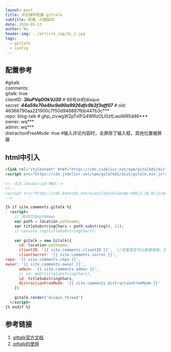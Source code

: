 ```yaml
---
layout: post
title: 评论插件配置-gittalk
subtitle: 配置、问题踩坑
date: 2024-05-13
author: Wu
header-img: ../article_img/SL_1.jpg
tags:
  - gittalk
  - config
---
```

## 配置参考
#gitalk  
comments:  
  gitalk: true  
  clientID: ***3liuPVqOOkVJ30*** # 66号dr的disqus  
  secret: ***44a59e70a4bc9a90a9926dfc9b3f3aff07*** # old: 46368790aa221900c7f50d946887fbb447b3c***  
  repo: blog-talk  # ghp_zivwgW2pTxIFQ4WRzOLI0zfLwoWR5d46***  
  owner: wq***  
  admin: wq***  
  distractionFreeMode: true #输入评论内容时，全屏除了输入框，其他位置被屏蔽

## html中引入
```html
<link rel="stylesheet" href="https://cdn.jsdelivr.net/npm/gitalk@1/dist/gitalk.css">  
<script src="https://cdn.jsdelivr.net/npm/gitalk@1/dist/gitalk.min.js"></script>  
  
<!--引入 JavaScript-MD5-->
<!--
<script src="https://cdn.bootcdn.net/ajax/libs/blueimp-md5/2.10.0/js/md5.min.js"></script> 
-->
```


```html
{% if site.comments.gitalk %}  
  <script>  
    // 测试打印pathName  
    var path = location.pathname;  
    var titleSubstringChars = path.substring(0, 11);  
    // console.log(titleSubstringChars);  
  
    var gitalk = new Gitalk({  
      id: location.pathname,  
      clientID: '{{ site.comments.clientID }}',  //这里其实可以直接填值，但是考虑到页面安全性，还是通过配置的方式添加  
      clientSecret: '{{ site.comments.secret }}',   
repo: '{{ site.comments.repo }}',   
owner: '{{ site.comments.owner }}',  
      admin: '{{ site.comments.admin }}',  
      // id: md5(titleSubstringChars),  
      id: titleSubstringChars,  
      distractionFreeMode: '{{ site.comments.distractionFreeMode }}'  
    })  
  
    gitalk.render('disqus_thread')  
  </script>  
{% endif %}
```

## 参考链接
1. [gittalk官方文档](https://github.com/gitalk/gitalk/blob/master/readme-cn.md)
2. [gittalk的使用](https://www.zhwangart.com/2018/12/06/Gitalk/#%E6%8A%A5%E9%94%99%E4%B8%8E%E8%A7%A3%E5%86%B3%E6%96%B9%E6%A1%88)

